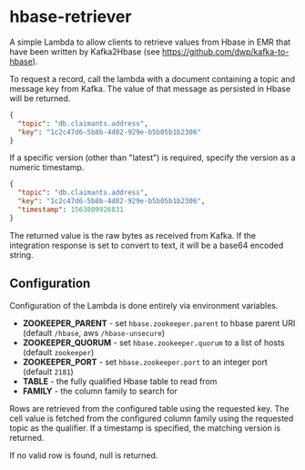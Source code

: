 # hbase-retriever

A simple Lambda to allow clients to retrieve values from Hbase in EMR that
have been written by Kafka2Hbase (see https://github.com/dwp/kafka-to-hbase).

To request a record, call the lambda with a document containing a topic and
message key from Kafka. The value of that message as persisted in Hbase
will be returned.

```json
{
  "topic": "db.claimants.address",
  "key": "1c2c47d6-5b8b-4d82-929e-b5b05b1b2306"
}
```

If a specific version (other than "latest") is required, specify the
version as a numeric timestamp.

```json
{
  "topic": "db.claimants.address",
  "key": "1c2c47d6-5b8b-4d82-929e-b5b05b1b2306",
  "timestamp": 1563809926831
}
```

The returned value is the raw bytes as received from Kafka. If the
integration response is set to convert to text, it will be a base64 encoded
string.

## Configuration

Configuration of the Lambda is done entirely via environment variables.

* **ZOOKEEPER_PARENT** - set `hbase.zookeeper.parent` to hbase parent URI (default `/hbase`, aws `/hbase-unsecure`)
* **ZOOKEEPER_QUORUM** - set `hbase.zookeeper.quorum` to a list of hosts (default `zookeeper`)
* **ZOOKEEPER_PORT** - set `hbase.zookeeper.port` to an integer port (default `2181`)
* **TABLE** - the fully qualified Hbase table to read from
* **FAMILY** - the column family to search for

Rows are retrieved from the configured table using the requested key. The
cell value is fetched from the configured column family using the requested
topic as the qualifier. If a timestamp is specified, the matching version is returned.

If no valid row is found, null is returned.
